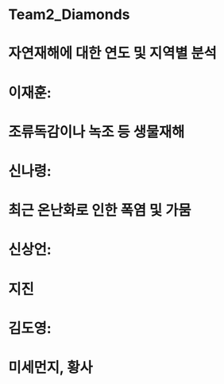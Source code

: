 # Team2_Diamonds


# 자연재해에 대한 연도 및 지역별 분석

# 이재훈:
# 조류독감이나 녹조 등 생물재해

# 신나령:
# 최근 온난화로 인한 폭염 및 가뭄

# 신상언:
# 지진

# 김도영:
# 미세먼지, 황사
